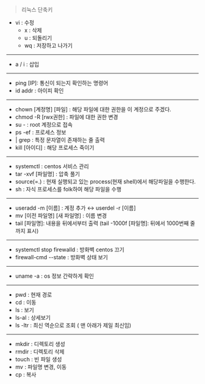 > 리눅스 단축키

- vi : 수정
  - x : 삭제
  - u : 되돌리기
  - wq : 저장하고 나가기
--------
- a / i : 삽입
----------
- ping [IP]: 통신이 되는지 확인하는 명령어
- id addr : 아이피 확인
-----------
- chown [계정명] [파일] : 해당 파일에 대한 권한을 이 계정으로 주겠다.
- chmod -R [rwx권한] : 파일에 대한 권한 변경
- su - : root 계정으로 접속
- ps -ef :  프로세스 정보
- | grep : 특정 문자열이 존재하는 줄 출력
- kill [아이디] : 해당 프로세스 죽이기  
-------------------   
- systemctl : centos 서비스 관리
- tar -xvf [파일명] : 압축 풀기
- source(=.) : 현재 실행되고 있는 process(현재 shell)에서 해당파일을 수행한다.
- sh : 자식 프로세스를 folk하여 해당 파일을 수행  
--------------   
- useradd -m [이름] : 계정 추가 ↔ userdel -r [이름]
- mv [이전 파일명] [새 파일명] : 이름 변경
- tail [파일명]: 내용을 뒤에서부터 출력 (tail -1000f [파일명]: 뒤에서 1000번째 줄까지 표시)  
 ------------------------ 
- systemctl stop firewalld : 방화벽 centos 끄기  
- firewall-cmd --state : 방화벽 상태 보기    
---------------------  
- uname -a : os 정보 간략하게 확인  
 ---------------------   
- pwd : 현재 경로  
- cd : 이동  
- ls : 보기  
- ls-al : 상세보기  
- ls -ltr : 최신 역순으로 조회 ( 맨 아래가 제일 최신임)   
----------------------     
- mkdir : 디렉토리 생성
- rmdir : 디렉토리 삭제
- touch : 빈 파일 생성
-  mv : 파일명 변경, 이동
-  cp : 복사  
  
